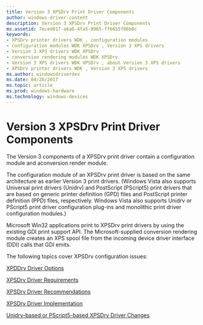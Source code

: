 ```yaml
---
title: Version 3 XPSDrv Print Driver Components
author: windows-driver-content
description: Version 3 XPSDrv Print Driver Components
ms.assetid: 7eced017-a6a6-4fa5-8965-ff6655f86b8c
keywords:
- XPSDrv printer drivers WDK , configuration modules
- configuration modules WDK XPSDrv , Version 3 XPS drivers
- Version 3 XPS drivers WDK XPSDrv
- conversion rendering modules WDK XPSDrv
- Version 3 XPS drivers WDK XPSDrv , about Version 3 XPS drivers
- XPSDrv printer drivers WDK , Version 3 XPS drivers
ms.author: windowsdriverdev
ms.date: 04/20/2017
ms.topic: article
ms.prod: windows-hardware
ms.technology: windows-devices
---
```


# Version 3 XPSDrv Print Driver Components


The Version 3 components of a XPSDrv print driver contain a configuration module and aconversion render module.

The configuration module of an XPSDrv print driver is based on the same architecture as earlier Version 3 print drivers. (Windows Vista also supports Universal print drivers (Unidrv) and PostScript (PScript5) print drivers that are based on generic printer definition (GPD) files and PostScript printer definition (PPD) files, respectively. Windows Vista also supports Unidrv or PScript5 print driver configuration plug-ins and monolithic print driver configuration modules.)

Microsoft Win32 applications print to XPSDrv print drivers by using the existing GDI print support API. The Microsoft-supplied conversion rendering module creates an XPS spool file from the incoming device driver interface (DDI) calls that GDI emits.

The following topics cover XPSDrv configuration issues:

[XPDDrv Driver Options](xpsdrv-driver-options.md)

[XPSDrv Driver Requirements](xpsdrv-driver-requirements.md)

[XPSDrv Driver Recommendations](xpsdrv-driver-recommendations.md)

[XPSDrv Driver Implementation](xpsdrv-driver-implementation.md)

[Unidrv-based or PScript5-based XPSDrv Driver Changes](unidrv-based-or-pscript5-based-xpsdrv-driver-changes.md)

 

 




